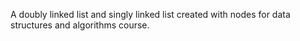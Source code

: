 A doubly linked list and singly linked list created with nodes for data structures and algorithms course.